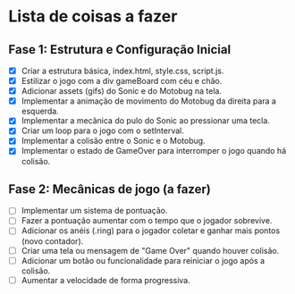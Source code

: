 # Lista de coisas a fazer

## Fase 1: Estrutura e Configuração Inicial
- [x] Criar a estrutura básica, index.html, style.css, script.js.
- [x] Estilizar o jogo com a div gameBoard com céu e chão.
- [x] Adicionar assets (gifs) do Sonic e do Motobug na tela.
- [x] Implementar a animação de movimento do Motobug da direita para a esquerda.
- [x] Implementar a mecânica do pulo do Sonic ao pressionar uma tecla.
- [x] Criar um loop para o jogo com o setInterval.
- [x] Implementar a colisão entre o Sonic e o Motobug.
- [x] Implementar o estado de GameOver para interromper o jogo quando há colisão.

## Fase 2: Mecânicas de jogo (a fazer)

- [ ] Implementar um sistema de pontuação.
- [ ] Fazer a pontuação aumentar com o tempo que o jogador sobrevive.
- [ ] Adicionar os anéis (.ring) para o jogador coletar e ganhar mais pontos (novo contador).
- [ ] Criar uma tela ou mensagem de "Game Over" quando houver colisão.
- [ ] Adicionar um botão ou funcionalidade para reiniciar o jogo após a colisão.
- [ ] Aumentar a velocidade de forma progressiva.
